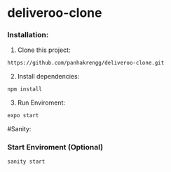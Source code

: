 # deliveroo-clone

### Installation:

1. Clone this project:

  ```bash
  https://github.com/panhakrengg/deliveroo-clone.git
  ```

2. Install dependencies:

  ```bash
  npm install
  ```
    
3. Run Enviroment:
  
  ```bash
  expo start
  ```
  
#Sanity:

### Start Enviroment (Optional)

```
sanity start
```
